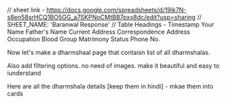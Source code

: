 // sheet link - https://docs.google.com/spreadsheets/d/19ik7N-s8en58srHCQ1BO5GG_a7SKPNoCMtBB7pxx8dc/edit?usp=sharing
// SHEET_NAME: 'Baranwal Response'
// Table Headings - Timestamp	Your Name	Father's Name	Current Address	Correspondence Address	Occupation	Blood Group	Matrimony Status	Phone No.



Now let's make a dharmshaal page that contaisn list of all dharmshalas.

Also add filtering options. no need of images. make it beautiful and easy to iunderstand

Here are all the dharmshala details [keep them in hindi] - mkae them into cards



